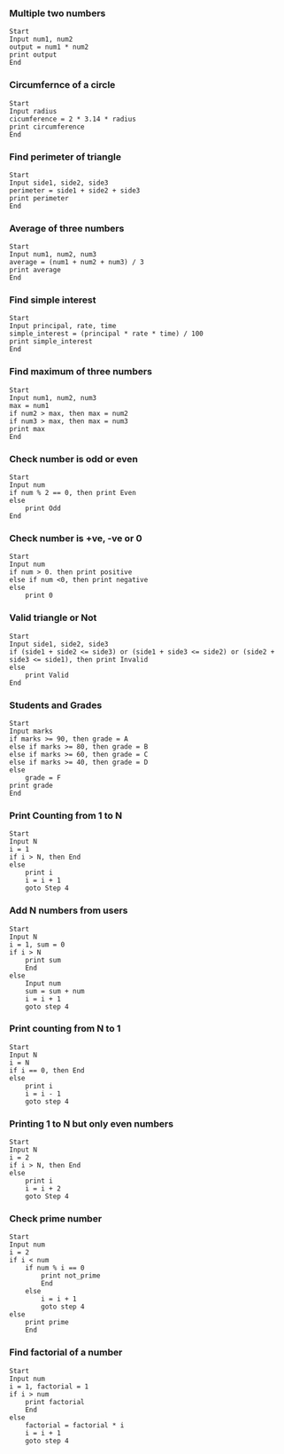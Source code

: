 ### Multiple two numbers
```
Start
Input num1, num2
output = num1 * num2
print output
End
```

### Circumfernce of a circle
```
Start
Input radius
cicumference = 2 * 3.14 * radius
print circumference
End
```

### Find perimeter of triangle
```
Start
Input side1, side2, side3
perimeter = side1 + side2 + side3
print perimeter
End
```

### Average of three numbers
```
Start
Input num1, num2, num3
average = (num1 + num2 + num3) / 3
print average
End
```

### Find simple interest
```
Start
Input principal, rate, time
simple_interest = (principal * rate * time) / 100
print simple_interest
End
```

### Find maximum of three numbers
```
Start
Input num1, num2, num3
max = num1
if num2 > max, then max = num2
if num3 > max, then max = num3
print max
End
```

### Check number is odd or even
```
Start
Input num
if num % 2 == 0, then print Even
else
    print Odd
End
```

### Check number is +ve, -ve or 0
```
Start
Input num
if num > 0. then print positive
else if num <0, then print negative
else
    print 0
```

### Valid triangle or Not
```
Start
Input side1, side2, side3
if (side1 + side2 <= side3) or (side1 + side3 <= side2) or (side2 + side3 <= side1), then print Invalid
else
    print Valid
End
```

### Students and Grades
```
Start
Input marks
if marks >= 90, then grade = A
else if marks >= 80, then grade = B
else if marks >= 60, then grade = C
else if marks >= 40, then grade = D
else
    grade = F
print grade
End
```

### Print Counting from 1 to N
```
Start
Input N
i = 1
if i > N, then End
else
    print i
    i = i + 1
    goto Step 4
```

### Add N numbers from users
```
Start
Input N
i = 1, sum = 0
if i > N
    print sum
    End
else
    Input num
    sum = sum + num
    i = i + 1
    goto step 4
```

### Print counting from N to 1
```
Start
Input N
i = N
if i == 0, then End
else
    print i
    i = i - 1
    goto step 4
```

### Printing 1 to N but only even numbers
```
Start
Input N
i = 2
if i > N, then End
else
    print i
    i = i + 2
    goto Step 4
```

### Check prime number
```
Start
Input num
i = 2
if i < num
    if num % i == 0
        print not_prime
        End
    else
        i = i + 1
        goto step 4
else
    print prime
    End
```

### Find factorial of a number
```
Start
Input num
i = 1, factorial = 1
if i > num
    print factorial
    End
else
    factorial = factorial * i
    i = i + 1
    goto step 4
```